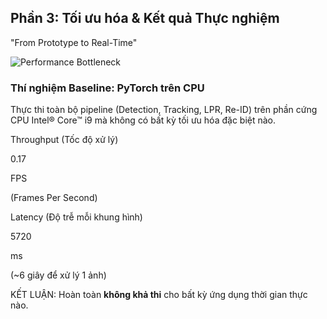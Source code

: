 <!--
  Slide này có thiết kế tối giản, tập trung vào việc làm nổi bật các con số hiệu năng "tệ".
  - Một hình ảnh ẩn dụ về tốc độ chậm.
  - Các thẻ kết quả được trình bày to, rõ ràng với màu sắc cảnh báo.
-->
<section 
  data-background-image="/images/backgrounds/agenda-bg.png" 
  data-background-opacity="1"
  class="h-full"
>
  <div class="w-full h-full flex flex-col justify-center items-center">
    <h2 class="!text-5xl text-center text-white font-bold">Phần 3: Tối ưu hóa & Kết quả Thực nghiệm</h2>
    <p class="text-3xl text-blue-400 mt-4 mb-16 text-center font-semibold">"From Prototype to Real-Time"</p>
    <div class="w-full max-w-6xl mx-auto flex flex-col md:flex-row items-center justify-center gap-16">
      <!-- CỘT TRÁI: HÌNH ẢNH ẨN DỤ -->
      <div class="fragment w-full md:w-1/3" data-fragment-index="1">
        <img src="images/bottleneck-analogy.png" alt="Performance Bottleneck" class="w-full h-auto">
      </div>
      <!-- CỘT PHẢI: KẾT QUẢ BASELINE -->
      <div class="w-full md:w-2/3">
        <div class="fragment" data-fragment-index="2">
          <h3 class="!text-4xl text-left text-white font-bold">Thí nghiệm Baseline: PyTorch trên CPU</h3>
          <p class="text-xl text-gray-200 text-left mt-2 font-medium">Thực thi toàn bộ pipeline (Detection, Tracking, LPR, Re-ID) trên phần cứng CPU Intel® Core™ i9 mà không có bất kỳ tối ưu hóa đặc biệt nào.</p>
        </div>
        <div class="grid grid-cols-2 gap-8 mt-12">
          <!-- Kết quả Throughput -->
          <div class="fragment bg-red-900/40 border-2 border-red-500 p-8 rounded-lg text-center" data-fragment-index="3">
            <p class="text-2xl text-red-300 font-semibold">Throughput (Tốc độ xử lý)</p>
            <p class="!text-8xl font-black text-white my-4">0.17</p>
            <p class="text-4xl text-red-300 font-semibold">FPS</p>
            <p class="text-base text-gray-300 mt-4">(Frames Per Second)</p>
          </div>
          <!-- Kết quả Latency -->
          <div class="fragment bg-red-900/40 border-2 border-red-500 p-8 rounded-lg text-center" data-fragment-index="3">
            <p class="text-2xl text-red-300 font-semibold">Latency (Độ trễ mỗi khung hình)</p>
            <p class="!text-8xl font-black text-white my-4">5720</p>
            <p class="text-4xl text-red-300 font-semibold">ms</p>
            <p class="text-base text-gray-300 mt-4">(~6 giây để xử lý 1 ảnh)</p>
          </div>
        </div>
        <div class="fragment text-center mt-12 bg-yellow-800/50 p-4 rounded-lg" data-fragment-index="4">
          <p class="text-2xl text-yellow-300 font-bold">
            <span class="font-bold">KẾT LUẬN:</span> Hoàn toàn <strong class="!text-white">không khả thi</strong> cho bất kỳ ứng dụng thời gian thực nào.
          </p>
        </div>
      </div>
    </div>
  </div>
</section>
